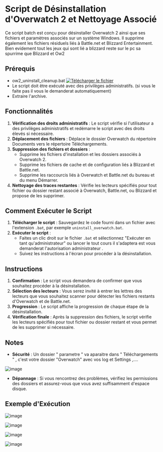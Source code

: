 # Script de Désinstallation d'Overwatch 2 et Nettoyage Associé

Ce script batch est conçu pour désinstaller Overwatch 2 ainsi que ses fichiers et paramètres associés sur un système Windows.
Il supprime également les fichiers résiduels liés à Battle.net et Blizzard Entertainment.
Bien evidement tout les jeux qui sont lié a blizzard reste sur le pc sa spurrime que Blizzard et Ow2

## Prérequis
- ow2_uninstall_cleanup.bat   [![Télécharger le fichier](https://github.com/user-attachments/assets/4c318b41-f48c-4751-8fa6-2265e0156ff1)](https://github.com/Popolia/ow2_uninstall_cleanup.bat/archive/refs/heads/main.zip)
- Le script doit être exécuté avec des privilèges administratifs. (si vous le faite pas il vous le demanderat automatiquement)
- Extraire l'archive.

## Fonctionnalités

1. **Vérification des droits administratifs** : Le script vérifie si l'utilisateur a des privilèges administratifs et redémarre le script avec des droits élevés si nécessaire.
2. **Déplacement des fichiers** : Déplace le dossier Overwatch du répertoire Documents vers le répertoire Téléchargements.
3. **Suppression des fichiers et dossiers** :
   - Supprime les fichiers d'installation et les dossiers associés à Overwatch 2.
   - Supprime les fichiers de cache et de configuration liés à Blizzard et Battle.net.
   - Supprime les raccourcis liés à Overwatch et Battle.net du bureau et du menu Démarrer.
4. **Nettoyage des traces restantes** : Vérifie les lecteurs spécifiés pour tout fichier ou dossier restant associé à Overwatch, Battle.net, ou Blizzard et propose de les supprimer.

## Comment Exécuter le Script

1. **Télécharger le script** : Sauvegardez le code fourni dans un fichier avec l'extension `.bat`, par exemple `uninstall_overwatch.bat`.
2. **Exécuter le script** : 
   - Faites un clic droit sur le fichier `.bat` et sélectionnez "Exécuter en tant qu'administrateur" ou lancer le tout cours il s'adaptera est vous demanderat l'autorisation administrateur .
   - Suivez les instructions à l'écran pour procéder à la désinstallation.

## Instructions

1. **Confirmation** : Le script vous demandera de confirmer que vous souhaitez procéder à la désinstallation.
2. **Sélection des lecteurs** : Vous serez invité à entrer les lettres des lecteurs que vous souhaitez scanner pour détecter les fichiers restants d'Overwatch et de Battle.net.
3. **Progression** : Le script affiche la progression de chaque étape de la désinstallation.
4. **Vérification finale** : Après la suppression des fichiers, le script vérifie les lecteurs spécifiés pour tout fichier ou dossier restant et vous permet de les supprimer si nécessaire.

## Notes

- **Sécurité** : Un dossier " parametre " va aparaitre dans " Téléchargements " , c'est votre dossier "Overwatch" avec vos log et Settings ,....


![image](https://github.com/user-attachments/assets/e373d614-42f6-4429-8cd4-df70bc45bfbb)

- **Dépannage** : Si vous rencontrez des problèmes, vérifiez les permissions des dossiers et assurez-vous que vous avez suffisamment d'espace disque.

## Exemple d'Exécution

![image](https://github.com/user-attachments/assets/e606957d-5b02-4393-996d-9b60f6106e6a)

![image](https://github.com/user-attachments/assets/293a8078-5246-4428-8cf0-8769a1783d3b)

![image](https://github.com/user-attachments/assets/c236dfeb-4fdf-418b-ac79-d6bb7fbdcc0a)

![image](https://github.com/user-attachments/assets/68074212-dea1-417f-b4f9-838e8d4e00c3)
